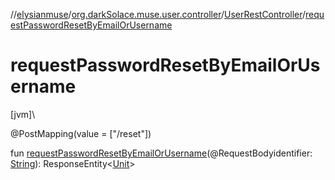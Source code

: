 //[elysianmuse](../../../index.md)/[org.darkSolace.muse.user.controller](../index.md)/[UserRestController](index.md)/[requestPasswordResetByEmailOrUsername](request-password-reset-by-email-or-username.md)

# requestPasswordResetByEmailOrUsername

[jvm]\

@PostMapping(value = [&quot;/reset&quot;])

fun [requestPasswordResetByEmailOrUsername](request-password-reset-by-email-or-username.md)(@RequestBodyidentifier: [String](https://kotlinlang.org/api/latest/jvm/stdlib/kotlin/-string/index.html)): ResponseEntity&lt;[Unit](https://kotlinlang.org/api/latest/jvm/stdlib/kotlin/-unit/index.html)&gt;
